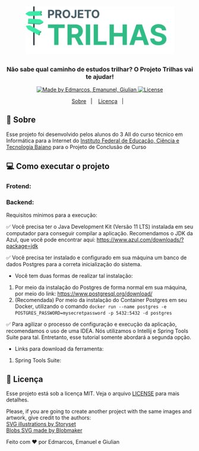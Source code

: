 
<h1 align="center">
    <img alt="Projeto Trilhas" src="./docs/readme/logo.png" width="400px" />
</h1>

<h3 align="center">
  Não sabe qual caminho de estudos trilhar? O Projeto Trilhas vai te ajudar!
</h3>

<p align="center">

  <a href="">
    <img alt="Made by Edmarcos, Emanunel, Giulian" src="https://img.shields.io/badge/made%20by-Edmarcos, Emanunel, Giulian-%2FBB86">
  </a>

  <a href="LICENSE" >
    <img alt="License" src="https://img.shields.io/badge/license-MIT-%2FBB86">
  </a>

</p>

<p align="center">
  <a href="#calendar-sobre">Sobre</a>&nbsp;&nbsp;&nbsp;|&nbsp;&nbsp;&nbsp; 
  <a href="#memo-licença">Licença</a>&nbsp;&nbsp;&nbsp;|&nbsp;&nbsp;&nbsp; 
</p>



## :calendar: Sobre

Esse projeto foi desenvolvido pelos alunos do 3 AII do curso técnico em Informática para a Internet do [Instituto Federal de Educação, Ciência e Tecnologia  Baiano](https://ifbaiano.edu.br) para o Projeto de Conclusão de Curso


## :computer: Como executar o projeto

### Frotend:


### Backend:

Requisitos mínimos para a execução:

✅ Você precisa ter o Java Development Kit (Versão 11 LTS) instalada em seu computador para conseguir compilar a aplicação.
Recomendamos o JDK da Azul, que você pode encontrar aqui: https://www.azul.com/downloads/?package=jdk

✅ Você precisa ter instalado e configurado em sua máquina um banco de dados Postgres para a correta inicialização do sistema.
 - Você tem duas formas de realizar tal instalação:<br>
1. Por meio da instalação do Postgres de forma normal em sua máquina, por meio do link: https://www.postgresql.org/download/
2. (Recomendada) Por meio da instalação do Container Postgres em seu Docker, utilizando o comando ```docker run --name postgres -e POSTGRES_PASSWORD=mysecretpassword -p 5432:5432 -d postgres``` 

✅ Para agilizar o processo de configuração e execução da aplicação, recomendamos o uso de uma IDEA. Nós utilizamos o Intellij e Spring Tools Suite para tal. Entretanto, esse tutorial somente abordará a segunda opção.
	
- Links para download da ferramenta: <br>
1. Spring Tools Suite: 

## :memo: Licença

Esse projeto está sob a licença MIT. Veja o arquivo [LICENSE](/LICENSE) para mais detalhes.

Please, if you are going to create another project with the same images and artwork, give credit to the authors: <br>
<a href="https://storyset.com/business">SVG illustrations by Storyset</a><br>
<a href="https://www.blobmaker.app/">Blobs SVG made by Blobmaker</a>


Feito com :heart: por  Edmarcos, Emanuel e Giulian<br>
